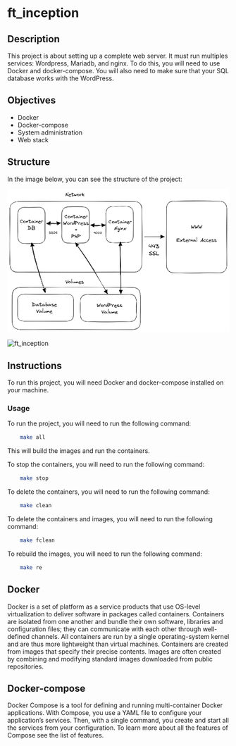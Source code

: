 # ft_inception

## Description

This project is about setting up a complete web server. It must run multiples services: Wordpress, Mariadb, and nginx. To do this, you will need to use Docker and docker-compose. You will also need to make sure that your SQL database works with the WordPress.

## Objectives

- Docker
- Docker-compose
- System administration
- Web stack

## Structure

In the image below, you can see the structure of the project:



<p align="center">
<img src="https://github.com/andersonhsporto/ft-inception/blob/main/srcs/requirements/tools/struct.png" width="600px" alt="struct"/><br>
</p>


![ft_inception]()

## Instructions

To run this project, you will need Docker and docker-compose installed on your machine.

### Usage

To run the project, you will need to run the following command:

```bash
	make all
```

This will build the images and run the containers.

To stop the containers, you will need to run the following command:

```bash
	make stop
```

To delete the containers, you will need to run the following command:

```bash
	make clean
```

To delete the containers and images, you will need to run the following command:

```bash
	make fclean
```

To rebuild the images, you will need to run the following command:

```bash
	make re
```

## Docker

Docker is a set of platform as a service products that use OS-level virtualization to deliver software in packages called containers. Containers are isolated from one another and bundle their own software, libraries and configuration files; they can communicate with each other through well-defined channels. All containers are run by a single operating-system kernel and are thus more lightweight than virtual machines. Containers are created from images that specify their precise contents. Images are often created by combining and modifying standard images downloaded from public repositories.

## Docker-compose

Docker Compose is a tool for defining and running multi-container Docker applications. With Compose, you use a YAML file to configure your application’s services. Then, with a single command, you create and start all the services from your configuration. To learn more about all the features of Compose see the list of features.
